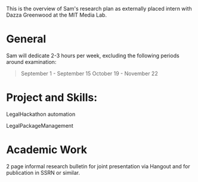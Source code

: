 This is the overview of Sam's research plan as externally placed intern with Dazza Greenwood at the MIT Media Lab.

# General

Sam will dedicate 2-3 hours per week, excluding the following periods around examination:

>September 1 - September 15
>October 19 - November 22


# Project and Skills:

LegalHackathon automation

LegalPackageManagement



# Academic Work

2 page informal research bulletin for joint presentation via Hangout and for publication in SSRN or similar.
